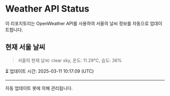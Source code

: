 
# Weather API Status

이 리포지토리는 OpenWeather API를 사용하여 서울의 날씨 정보를 자동으로 업데이트합니다.

## 현재 서울 날씨
> 서울의 현재 날씨: clear sky, 온도: 11.29°C, 습도: 36%

⏳ 업데이트 시간: 2025-03-11 10:17:09 (UTC)

---
자동 업데이트 봇에 의해 관리됩니다.
